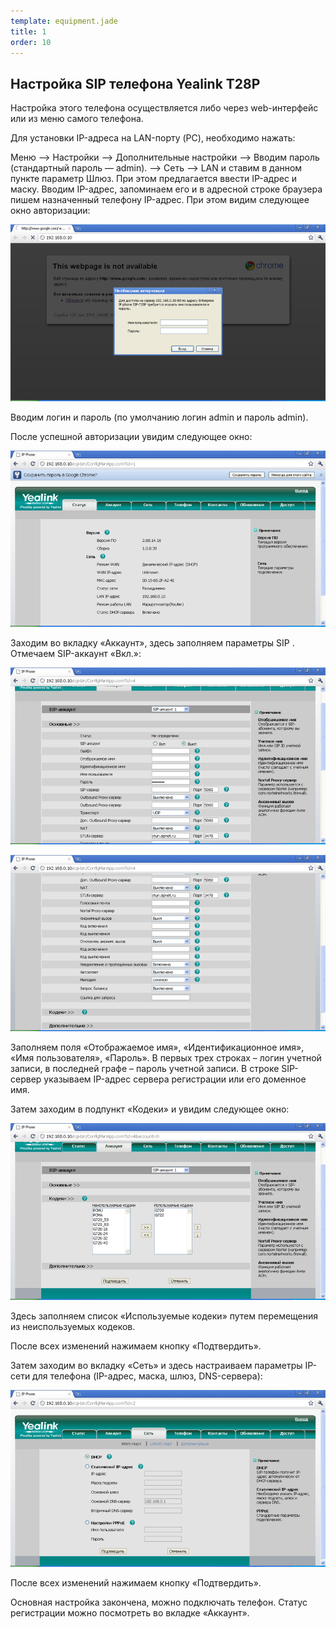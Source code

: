 ```yaml
--- 
template: equipment.jade
title: 1
order: 10
---
```


## Настройка SIP телефона Yealink T28P

Настройка этого телефона осуществляется либо через web-интерфейс или из меню самого телефона.

Для установки IP-адреса на LAN-порту (PC), необходимо нажать:

Меню –> Настройки –> Дополнительные настройки –> Вводим пароль (стандартный пароль — admin). –> Сеть –> LAN  и ставим в данном пункте параметр Шлюз. При этом предлагается ввести IP-адрес и маску. Вводим IP-адрес, запоминаем его и в адресной строке браузера пишем назначенный телефону IP-адрес. При этом видим следующее окно авторизации:

![](1.png)

Вводим логин и пароль (по умолчанию логин admin и пароль admin).

После успешной авторизации увидим следующее окно:

![](2.png)

Заходим во вкладку «Аккаунт», здесь заполняем параметры SIP . Отмечаем SIP-аккаунт «Вкл.»:

![](3.png)


![](4.png)


Заполняем поля «Отображаемое имя», «Идентификационное имя», «Имя пользователя», «Пароль». В первых трех строках – логин учетной записи, в последней графе – пароль учетной записи. В строке SIP-сервер указываем IP-адрес сервера регистрации или его доменное имя.

Затем заходим в подпункт «Кодеки» и увидим следующее окно:

![](5.png)

Здесь заполняем список «Используемые кодеки» путем перемещения из неиспользуемых кодеков.

После всех изменений нажимаем кнопку «Подтвердить».

Затем заходим во вкладку «Сеть» и здесь настраиваем параметры IP-сети для телефона (IP-адрес, маска, шлюз, DNS-сервера):

![](6.png)

После всех изменений нажимаем кнопку «Подтвердить».

Основная настройка закончена, можно подключать телефон. Статус регистрации можно посмотреть во вкладке «Аккаунт».